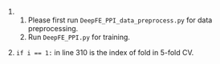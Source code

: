 1.  1) Please first run `DeepFE_PPI_data_preprocess.py` for data preprocessing.
    2) Run `DeepFE_PPI.py` for training.

2. `if i == 1:` in line 310 is the index of fold in 5-fold CV.